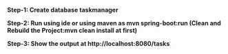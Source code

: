 **Step-1: Create database taskmanager**

**Step-2: Run using ide or using maven as mvn spring-boot:run (Clean and Rebuild the Project:mvn clean install at first)**

**Step-3: Show the output at http://localhost:8080/tasks**
